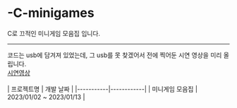 # -C-minigames
C로 끄적인 미니게임 모음집 입니다.
***
코드는 usb에 담겨져 있었는데, 그 usb를 못 찾겠어서 전에 찍어둔 시연 영상을 미리 올립니다.  
[시연영상](https://github.com/darecoco/-C-minigames/issues/1#issue-2368605489)
<br/>
<br/>
| 프로젝트명 | 개발 날짜 |
|-----------|------------|
| 미니게임 모음집 | 2023/01/02 ~ 2023/01/13 |
